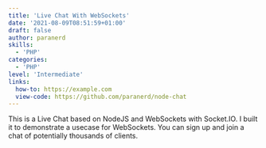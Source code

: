```yaml
---
title: 'Live Chat With WebSockets'
date: '2021-08-09T08:51:59+01:00'
draft: false
author: paranerd
skills:
  - 'PHP'
categories:
  - 'PHP'
level: 'Intermediate'
links:
  how-to: https://example.com
  view-code: https://github.com/paranerd/node-chat
---
```


This is a Live Chat based on NodeJS and WebSockets with Socket.IO. I built it to demonstrate a usecase for WebSockets. You can sign up and join a chat of potentially thousands of clients.
